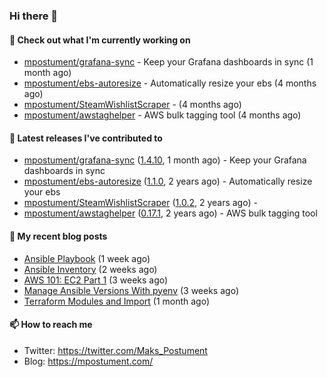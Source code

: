### Hi there 👋

#### 👷 Check out what I'm currently working on

- [mpostument/grafana-sync](https://github.com/mpostument/grafana-sync) - Keep your Grafana dashboards in sync (1 month ago)
- [mpostument/ebs-autoresize](https://github.com/mpostument/ebs-autoresize) - Automatically resize your ebs (4 months ago)
- [mpostument/SteamWishlistScraper](https://github.com/mpostument/SteamWishlistScraper) -  (4 months ago)
- [mpostument/awstaghelper](https://github.com/mpostument/awstaghelper) - AWS bulk tagging tool (4 months ago)

#### 🔭 Latest releases I've contributed to

- [mpostument/grafana-sync](https://github.com/mpostument/grafana-sync) ([1.4.10](https://github.com/mpostument/grafana-sync/releases/tag/1.4.10), 1 month ago) - Keep your Grafana dashboards in sync
- [mpostument/ebs-autoresize](https://github.com/mpostument/ebs-autoresize) ([1.1.0](https://github.com/mpostument/ebs-autoresize/releases/tag/1.1.0), 2 years ago) - Automatically resize your ebs
- [mpostument/SteamWishlistScraper](https://github.com/mpostument/SteamWishlistScraper) ([1.0.2](https://github.com/mpostument/SteamWishlistScraper/releases/tag/1.0.2), 2 years ago) - 
- [mpostument/awstaghelper](https://github.com/mpostument/awstaghelper) ([0.17.1](https://github.com/mpostument/awstaghelper/releases/tag/0.17.1), 2 years ago) - AWS bulk tagging tool

#### 📜 My recent blog posts

- [Ansible Playbook](https://mpostument.com/2022/10/04/ansible-playbook/) (1 week ago)
- [Ansible Inventory](https://mpostument.com/2022/09/27/ansible-inventory/) (2 weeks ago)
- [AWS 101: EC2 Part 1](https://mpostument.com/2022/09/22/aws-101-ec2-part-1/) (3 weeks ago)
- [Manage Ansible Versions With pyenv](https://mpostument.com/2022/09/19/manage-ansible-versions-with-pyenv/) (3 weeks ago)
- [Terraform Modules and Import](https://mpostument.com/2022/09/14/terraform-modules-and-import/) (1 month ago)

#### 📫 How to reach me

- Twitter: https://twitter.com/Maks_Postument
- Blog: https://mpostument.com/
